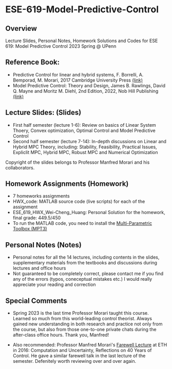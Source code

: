 # ESE-619-Model-Predictive-Control

## Overview
Lecture Slides, Personal Notes, Homework Solutions and Codes for ESE 619: Model Predictive Control 2023 Spring @ UPenn

## Reference Book:
- Predictive Control for linear and hybrid systems, F. Borrelli, A. Bemporad, M. Morari, 2017 Cambridge University Press [(link)](https://www.cambridge.org/highereducation/books/predictive-control-for-linear-and-hybrid-systems/EF618BD7AFAF4D04B2044A0FD03D885A#overview)
- Model Predictive Control: Theory and Design, James B. Rawlings, David Q. Mayne and Moritz M. Diehl, 2nd Edition, 2022, Nob Hill Publishing [(link)](https://sites.engineering.ucsb.edu/~jbraw/mpc/)

## Lecture Slides: (Slides)
- First half semester (lecture 1-6): Review on basics of Linear System Thoery, Convex optimization, Optimal Control and Model Predictive Control
- Second half semester (lecture 7-14): In-depth discussions on Linear and Hybrid MPC Theory, including: Stability, Feasibility, Practical Issues, Expliclit MPC, Hybrid MPC, Robust MPC and Numerical Optimization 

Copyright of the slides belongs to Professor Manfred Morari and his collaborators.

## Homework Assignments (Homework)
- 7 homeworks assignments
- HWX_code: MATLAB source code (live scripts) for each of the assignment
- ESE_619_HWX_Wei-Cheng_Huang: Personal Solution for the homework, final grade: 449.5/450
- To run the MATLAB code, you need to install the [Multi-Parametric Toolbox (MPT3)](https://www.mpt3.org/)


## Personal Notes (Notes)
- Personal notes for all the 14 lectures, including contents in the slides, supplementary materials from the textbooks and discussions during lectures and office hours
- Not guaranteed to be completely correct, please contact me if you find any of the errors (typos, coneceptual mistakes etc.) I would really appreciate your reading and correction

## Special Comments
- Spring 2023 is the last time Professor Morari taught this course. Learned so much from this world-leading control theorist. Always gained new understanding in both research and practice not only from the course, but also from those one-to-one private chats during the after-class office hours. Thank you, Manfred!

- Also recommended: Professor Manfred Morari's [Farewell Lecture](https://urldefense.com/v3/__https://video.ethz.ch/speakers/lecture/634d922a-f36c-4878-8450-c158ba2040c9.html__;!!IBzWLUs!XFal5FMzKj5YwyyryK-me--YujKmEuPIKt1fIKXTMgbaHfHsDuCZth74plter_nZq7On8kNH7iusHSduX2uVnUgv0jp1$) at ETH in 2016: Computation and Uncertainty, Reflections on 40 Years of Control. He gave a similar farewell talk in the last lecture of the semester. Defenitely worth reviewing over and over again.